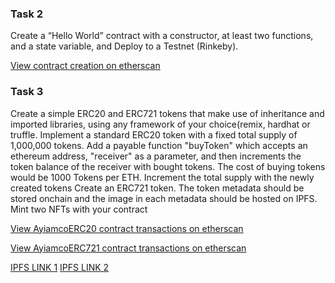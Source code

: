 ### Task 2

Create a “Hello World” contract with a constructor, at least two functions, and a state variable, and Deploy to a Testnet (Rinkeby).

[View contract creation on etherscan](https://rinkeby.etherscan.io/address/0xd7eA4EB52c46EE65cDcD1B127E2939fC60441420)

### Task 3

Create a simple ERC20 and ERC721 tokens that make use of inheritance and imported libraries, using any framework of your choice(remix, hardhat or truffle. Implement a standard ERC20 token with a fixed total supply of 1,000,000 tokens. Add a payable function "buyToken" which accepts an ethereum address, "receiver" as a parameter, and then increments the token balance of the receiver with bought tokens. The cost of buying tokens would be 1000 Tokens per ETH. Increment the total supply with the newly created tokens Create an ERC721 token. The token metadata should be stored onchain and the image in each metadata should be hosted on IPFS. Mint two NFTs with your contract

[View AyiamcoERC20 contract transactions on etherscan](https://rinkeby.etherscan.io/address/0xC760533E368746eFF4D0a379b6208F44119169ed)

[View AyiamcoERC721 contract transactions on etherscan](https://rinkeby.etherscan.io/address/0x7456c1959aeC765B254387566Dd8d03fC3dEFe65)

[IPFS LINK 1](https://ipfs.infura.io/ipfs/QmazQ7vbkrD7tBg94t4nxLXa4bvaZj44TQGJnDpquNFtHW) [IPFS LINK 2](https://ipfs.infura.io/ipfs/QmedzMkyeGGJSncJdrQ44JvnnNcr1HR2Kd5br8jz8oD6Dn)
